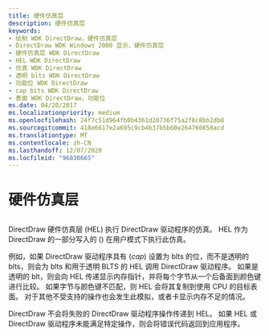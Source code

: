 ```yaml
---
title: 硬件仿真层
description: 硬件仿真层
keywords:
- 绘制 WDK DirectDraw，硬件仿真层
- DirectDraw WDK Windows 2000 显示，硬件仿真层
- 硬件仿真层 WDK DirectDraw
- HEL WDK DirectDraw
- 仿真 WDK DirectDraw
- 透明 blts WDK DirectDraw
- 功能位 WDK DirectDraw
- cap bits WDK DirectDraw
- 表面 WDK DirectDraw，功能位
ms.date: 04/20/2017
ms.localizationpriority: medium
ms.openlocfilehash: 24f7c51d964fb0b4361d20736f75a2f8c8bb2db8
ms.sourcegitcommit: 418e6617e2a695c9cb4b37b5b60e264760858acd
ms.translationtype: MT
ms.contentlocale: zh-CN
ms.lasthandoff: 12/07/2020
ms.locfileid: "96830665"
---
```

# <a name="hardware-emulation-layer"></a>硬件仿真层


## <span id="ddk_hardware_emulation_layer_gg"></span><span id="DDK_HARDWARE_EMULATION_LAYER_GG"></span>


DirectDraw 硬件仿真层 (HEL) 执行 DirectDraw 驱动程序的仿真。 HEL 作为 DirectDraw 的一部分写入的 () 在用户模式下执行此仿真。

例如，如果 DirectDraw 驱动程序具有 (*cap*) 设置为 blts 的位，而不是透明的 blts，则会为 blts 和用于透明 BLTS 的 HEL 调用 DirectDraw 驱动程序。 如果是透明的 blt，则会向 HEL 传递显示内存指针，并将每个字节从一个后备面到颜色键进行比较。 如果字节与颜色键不匹配，则 HEL 会将其复制到使用 CPU 的目标表面。 对于其他不受支持的操作也会发生此模拟，或者卡显示内存不足的情况。

DirectDraw 不会将失败的 DirectDraw 驱动程序操作传递到 HEL。 如果 HEL 或 DirectDraw 驱动程序未能满足特定操作，则会将错误代码返回到应用程序。

 

 





